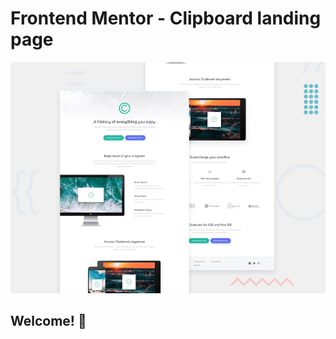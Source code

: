 # Frontend Mentor - Clipboard landing page

![Design preview for the Clipboard landing page coding challenge](./design/desktop-preview.jpg)

## Welcome! 👋